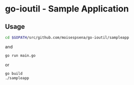 # go-ioutil - Sample Application

## Usage

```bash
cd $GOPATH/src/github.com/moisespsena/go-ioutil/sampleapp
```

and

```bash
go run main.go
```

or 

```bash
go build
./sampleapp
```